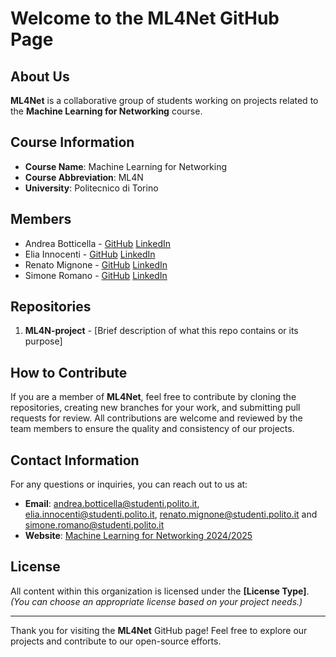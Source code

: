 # Welcome to the **ML4Net** GitHub Page

## About Us
**ML4Net** is a collaborative group of students working on projects related to the **Machine Learning for Networking** course. 
<!-- Our organization focuses on practical applications and research in **[field/topic]**, driven by our passion for learning and innovation. -->

## Course Information
- **Course Name**: Machine Learning for Networking
- **Course Abbreviation**: ML4N
- **University**: Politecnico di Torino

## Members
- Andrea Botticella - [GitHub](https://github.com/botti001) [LinkedIn]()
- Elia Innocenti - [GitHub](https://github.com/eliainnocenti) [LinkedIn](https://www.linkedin.com/in/eliainnocenti/)
- Renato Mignone - [GitHub](https://github.com/RenatoMignone) [LinkedIn]()
- Simone Romano - [GitHub](https://github.com/sroman0) [LinkedIn]()

## Repositories
1. **ML4N-project** - [Brief description of what this repo contains or its purpose]
<!--2. **[Repository Name 2]** - [Brief description of what this repo contains or its purpose]-->
<!--3. **[Repository Name 3]** - [Brief description of what this repo contains or its purpose]-->
<!--*(Add or remove repositories as needed)*-->

## How to Contribute
If you are a member of **ML4Net**, feel free to contribute by cloning the repositories, creating new branches for your work, and submitting pull requests for review. All contributions are welcome and reviewed by the team members to ensure the quality and consistency of our projects.

## Contact Information
For any questions or inquiries, you can reach out to us at:
- **Email**: [andrea.botticella@studenti.polito.it](mailto:andrea.botticella@studenti.polito.it), [elia.innocenti@studenti.polito.it](mailto:elia.innocenti@studenti.polito.it), [renato.mignone@studenti.polito.it](mailto:renato.mignone@studenti.polito.it) and [simone.romano@studenti.polito.it](mailto:simone.romano@studenti.polito.it)
- **Website**: [Machine Learning for Networking 2024/2025](https://didattica.polito.it/pls/portal30/gap.pkg_guide.viewGap?p_cod_ins=01DSMUV&p_a_acc=2025&p_header=S&p_lang=IT&multi=N)

## License
All content within this organization is licensed under the **[License Type]**. *(You can choose an appropriate license based on your project needs.)*

---

Thank you for visiting the **ML4Net** GitHub page! Feel free to explore our projects and contribute to our open-source efforts.
